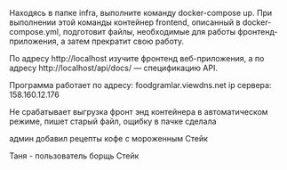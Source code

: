 Находясь в папке infra, выполните команду docker-compose up. При выполнении этой команды контейнер frontend, описанный в docker-compose.yml, подготовит файлы, необходимые для работы фронтенд-приложения, а затем прекратит свою работу.

По адресу http://localhost изучите фронтенд веб-приложения, а по адресу http://localhost/api/docs/ — спецификацию API.





Программа работает по адресу: foodgramlar.viewdns.net
ip сервера: 158.160.12.176

Не срабатывает выгрузка фронт энд контейнера в автоматическом режиме, пишет старый файл, ощибку в пачке сделала

админ добавил рецепты
кофе с мороженным
Стейк

Таня - пользователь
борщь
Стейк
